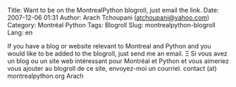 Title: Want to be on the MontrealPython blogroll, just email the link.
Date: 2007-12-06 01:31
Author: Arach Tchoupani (atchoupani@yahoo.com)
Category: Montréal Python
Tags: Blogroll
Slug: montrealpython-blogroll
Lang: en

If you have a blog or website relevant to Montreal and Python and you
would like to be added to the blogroll, just send me an email. Ξ Si vous
avez un blog ou un site web intéressant pour Montréal et Python et vous
aimeriez vous ajouter au blogroll de ce site, envoyez-moi un courriel.
contact (at) montrealpython.org Arach
